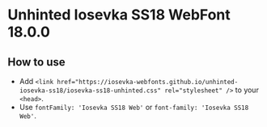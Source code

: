 # Unhinted Iosevka SS18 WebFont 18.0.0

## How to use

- Add `<link href="https://iosevka-webfonts.github.io/unhinted-iosevka-ss18/iosevka-ss18-unhinted.css" rel="stylesheet" />` to your `<head>`.
- Use `fontFamily: 'Iosevka SS18 Web'` or `font-family: 'Iosevka SS18 Web'`.

